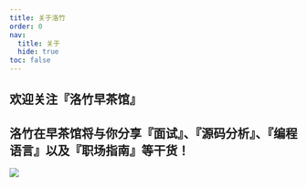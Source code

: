 ```yaml
---
title: 关于洛竹
order: 0
nav:
  title: 关于
  hide: true
toc: false
---
```


## 欢迎关注『洛竹早茶馆』

## 洛竹在早茶馆将与你分享『面试』、『源码分析』、『编程语言』以及『职场指南』等干货！

![](https://i.loli.net/2021/03/21/8a2neD4C3hFVpTr.png)

